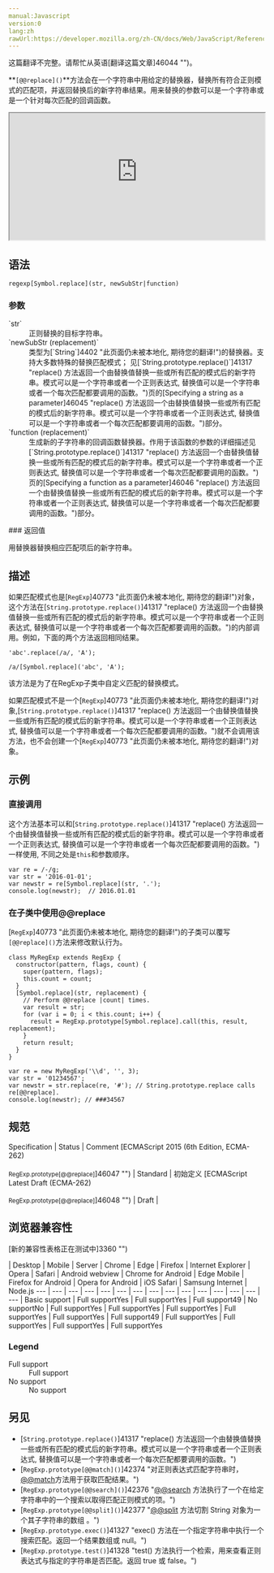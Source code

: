 ```yaml
---
manual:Javascript
version:0
lang:zh
rawUrl:https://developer.mozilla.org/zh-CN/docs/Web/JavaScript/Reference/Global_Objects/RegExp/@@replace
---
```




这篇翻译不完整。请帮忙从英语[翻译这篇文章]46044 "")。






**`[@@replace]()`**方法会在一个字符串中用给定的替换器，替换所有符合正则模式的匹配项，并返回替换后的新字符串结果。用来替换的参数可以是一个字符串或是一个针对每次匹配的回调函数。



<iframe src='https://interactive-examples.mdn.mozilla.net/pages/js/regexp-prototype-@@replace.html' width='100%' height='250'></iframe>


## 语法<a name="语法"></a>

```
regexp[Symbol.replace](str, newSubStr|function)
```

### 参数<a name="参数"></a>
<dl><dt id=''>`str`</dt><dd>正则替换的目标字符串。</dd><dt id=''>`newSubStr (replacement)`</dt><dd>类型为[`String`]4402 "此页面仍未被本地化, 期待您的翻译!")的替换器。支持大多数特殊的替换匹配模式； 见[`String.prototype.replace()`]41317 "replace() 方法返回一个由替换值替换一些或所有匹配的模式后的新字符串。模式可以是一个字符串或者一个正则表达式, 替换值可以是一个字符串或者一个每次匹配都要调用的函数。")页的[Specifying a string as a parameter]46045 "replace() 方法返回一个由替换值替换一些或所有匹配的模式后的新字符串。模式可以是一个字符串或者一个正则表达式, 替换值可以是一个字符串或者一个每次匹配都要调用的函数。")部分。</dd><dt id=''>`function (replacement)`</dt><dd>生成新的子字符串的回调函数替换器。作用于该函数的参数的详细描述见[`String.prototype.replace()`]41317 "replace() 方法返回一个由替换值替换一些或所有匹配的模式后的新字符串。模式可以是一个字符串或者一个正则表达式, 替换值可以是一个字符串或者一个每次匹配都要调用的函数。")页的[Specifying a function as a parameter]46046 "replace() 方法返回一个由替换值替换一些或所有匹配的模式后的新字符串。模式可以是一个字符串或者一个正则表达式, 替换值可以是一个字符串或者一个每次匹配都要调用的函数。")部分。</dd></dl>
### 返回值<a name="返回值"></a>


用替换器替换相应匹配项后的新字符串。


## 描述<a name="描述"></a>


如果匹配模式也是[`RegExp`]40773 "此页面仍未被本地化, 期待您的翻译!")对象，这个方法在[`String.prototype.replace()`]41317 "replace() 方法返回一个由替换值替换一些或所有匹配的模式后的新字符串。模式可以是一个字符串或者一个正则表达式, 替换值可以是一个字符串或者一个每次匹配都要调用的函数。")的内部调用。例如，下面的两个方法返回相同结果。


```
'abc'.replace(/a/, 'A');

/a/[Symbol.replace]('abc', 'A');
```


该方法是为了在RegExp子类中自定义匹配的替换模式。



如果匹配模式不是一个[`RegExp`]40773 "此页面仍未被本地化, 期待您的翻译!")对象,[`String.prototype.replace()`]41317 "replace() 方法返回一个由替换值替换一些或所有匹配的模式后的新字符串。模式可以是一个字符串或者一个正则表达式, 替换值可以是一个字符串或者一个每次匹配都要调用的函数。")就不会调用该方法，也不会创建一个[`RegExp`]40773 "此页面仍未被本地化, 期待您的翻译!")对象。


## 示例<a name="示例"></a>

### 直接调用<a name="直接调用"></a>


这个方法基本可以和[`String.prototype.replace()`]41317 "replace() 方法返回一个由替换值替换一些或所有匹配的模式后的新字符串。模式可以是一个字符串或者一个正则表达式, 替换值可以是一个字符串或者一个每次匹配都要调用的函数。")一样使用, 不同之处是`this`和参数顺序。


```
var re = /-/g; 
var str = '2016-01-01';
var newstr = re[Symbol.replace](str, '.');
console.log(newstr);  // 2016.01.01
```

### 在子类中使用@@replace<a name="在子类中使用replace"></a>


[`RegExp`]40773 "此页面仍未被本地化, 期待您的翻译!")的子类可以覆写`[@@replace]()`方法来修改默认行为。


```
class MyRegExp extends RegExp {
  constructor(pattern, flags, count) {
    super(pattern, flags);
    this.count = count;
  }
  [Symbol.replace](str, replacement) {
    // Perform @@replace |count| times.
    var result = str;
    for (var i = 0; i < this.count; i++) {
      result = RegExp.prototype[Symbol.replace].call(this, result, replacement);
    }
    return result;
  }
}

var re = new MyRegExp('\\d', '', 3);
var str = '01234567';
var newstr = str.replace(re, '#'); // String.prototype.replace calls re[@@replace].
console.log(newstr); // ###34567
```

## 规范<a name="规范"></a>

Specification | Status | Comment 
[ECMAScript 2015 (6th Edition, ECMA-262)<br></br><small>RegExp.prototype[@@replace]</small>]46047 "") | Standard | 初始定义 
[ECMAScript Latest Draft (ECMA-262)<br></br><small>RegExp.prototype[@@replace]</small>]46048 "") | Draft |  


## 浏览器兼容性<a name="浏览器兼容性"></a>
[新的兼容性表格正在测试中<i></i>]3360 "")

 | <abbr>Desktop<i></i></abbr> | <abbr>Mobile<i></i></abbr> | <abbr>Server<i></i></abbr> 
 | <abbr>Chrome<i></i></abbr> | <abbr>Edge<i></i></abbr> | <abbr>Firefox<i></i></abbr> | <abbr>Internet Explorer<i></i></abbr> | <abbr>Opera<i></i></abbr> | <abbr>Safari<i></i></abbr> | <abbr>Android webview<i></i></abbr> | <abbr>Chrome for Android<i></i></abbr> | <abbr>Edge Mobile<i></i></abbr> | <abbr>Firefox for Android<i></i></abbr> | <abbr>Opera for Android<i></i></abbr> | <abbr>iOS Safari<i></i></abbr> | <abbr>Samsung Internet<i></i></abbr> | <abbr>Node.js<i></i></abbr> 
 ---  |  ---  |  ---  |  ---  |  ---  |  ---  |  ---  |  ---  |  ---  |  ---  |  ---  |  ---  |  ---  |  ---  |  ---  | 
Basic support | <abbr>Full support</abbr>Yes | <abbr>Full support</abbr>Yes | <abbr>Full support</abbr>49 | <abbr>No support</abbr>No | <abbr>Full support</abbr>Yes | <abbr>Full support</abbr>Yes | <abbr>Full support</abbr>Yes | <abbr>Full support</abbr>Yes | <abbr>Full support</abbr>Yes | <abbr>Full support</abbr>49 | <abbr>Full support</abbr>Yes | <abbr>Full support</abbr>Yes | <abbr>Full support</abbr>Yes | <abbr>Full support</abbr>Yes 


### Legend<a name="Legend"></a>
<dl><dt id=''><abbr>Full support</abbr></dt><dd>Full support</dd><dt id=''><abbr>No support</abbr></dt><dd>No support</dd></dl>


## 另见<a name="另见"></a>

* [`String.prototype.replace()`]41317 "replace() 方法返回一个由替换值替换一些或所有匹配的模式后的新字符串。模式可以是一个字符串或者一个正则表达式, 替换值可以是一个字符串或者一个每次匹配都要调用的函数。")
* [`RegExp.prototype[@@match]()`]42374 "对正则表达式匹配字符串时，[@@match]()方法用于获取匹配结果。")
* [`RegExp.prototype[@@search]()`]42376 "[@@search]() 方法执行了一个在给定字符串中的一个搜索以取得匹配正则模式的项。")
* [`RegExp.prototype[@@split]()`]42377 "[@@split]() 方法切割 String 对象为一个其子字符串的数组 。")
* [`RegExp.prototype.exec()`]41327 "exec() 方法在一个指定字符串中执行一个搜索匹配。返回一个结果数组或 null。")
* [`RegExp.prototype.test()`]41328 "test() 方法执行一个检索，用来查看正则表达式与指定的字符串是否匹配。返回 true 或 false。")



